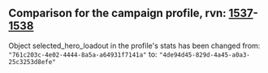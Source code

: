 ## Comparison for the campaign profile, rvn: [1537](https://github.com/PRO100KatYT/FortniteProfileRevisions/tree/main/profiles/campaign/1537%20campaign.json)-[1538](https://github.com/PRO100KatYT/FortniteProfileRevisions/tree/main/profiles/campaign/1538%20campaign.json)

Object selected_hero_loadout in the profile's stats has been changed from: `"761c203c-4e02-4444-8a5a-a64931f7141a"` to: `"4de94d45-829d-4a45-a0a3-25c3253d8efe"`
<br><br>
